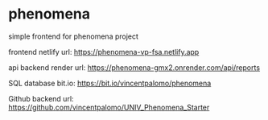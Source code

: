 # phenomena

simple frontend for phenomena project

frontend netlify url: https://phenomena-vp-fsa.netlify.app

api backend render url: https://phenomena-gmx2.onrender.com/api/reports

SQL database bit.io: https://bit.io/vincentpalomo/phenomena

Github backend url: https://github.com/vincentpalomo/UNIV_Phenomena_Starter  
